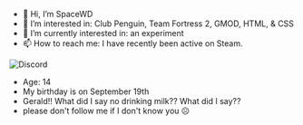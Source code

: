 - 👋 Hi, I’m SpaceWD
- 👀 I’m interested in: Club Penguin, Team Fortress 2, GMOD, HTML, & CSS
- 🌱 I’m currently interested in: an experiment
- 📫 How to reach me: I have recently been active on Steam.

![Discord](https://discord-readme-badge.vercel.app/api?id=952609750460301352)

- Age: 14
- My birthday is on September 19th
- Gerald!! What did I say no drinking milk?? What did I say??
- please don't follow me if I don't know you ☹️
<!---
Fuck off!
---!>
